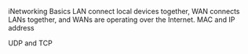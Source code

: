 iNetworking Basics 
LAN connect local devices together, WAN connects LANs together, and WANs are operating over the Internet.
 MAC and IP address

 UDP and TCP 
